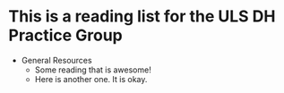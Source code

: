 # This is a reading list for the ULS DH Practice Group

* General Resources
    * Some reading that is awesome!
    * Here is another one. It is okay.
